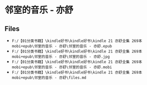 # 邻室的音乐 - 亦舒

## Files

- `F:/【01分类书籍】\kindle好书\kindle好书\kindle 21 亦舒全集 269本 mobi+epub\邻室的音乐 - 亦舒\邻室的音乐 - 亦舒.epub`
- `F:/【01分类书籍】\kindle好书\kindle好书\kindle 21 亦舒全集 269本 mobi+epub\邻室的音乐 - 亦舒\邻室的音乐 - 亦舒.jpg`
- `F:/【01分类书籍】\kindle好书\kindle好书\kindle 21 亦舒全集 269本 mobi+epub\邻室的音乐 - 亦舒\邻室的音乐 - 亦舒.mobi`
- `F:/【01分类书籍】\kindle好书\kindle好书\kindle 21 亦舒全集 269本 mobi+epub\邻室的音乐 - 亦舒\files.md`
